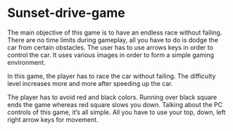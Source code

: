 
# Sunset-drive-game

The main objective of this game is to have an endless race without failing. There are no time limits during gameplay, all you have to do is dodge the car from certain obstacles. The user has to use arrows keys in order to control the car. It uses various images in order to form a simple gaming environment.

In this game, the player has to race the car without failing. The difficulty level increases more and more after speeding up the car.

The player has to avoid red and black colors. Running over black square ends the game whereas red square slows you down. Talking about the PC controls of this game, it’s all simple. All you have to use your top, down, left right arrow keys for movement. 

